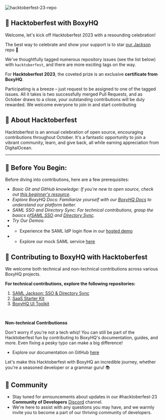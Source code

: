 

![hacktoberfest-23-repo](https://github.com/boxyhq/hacktoberfest-23/assets/66887028/31a42913-60c6-4635-9479-6e6fdbbac51a)

##  🚀 Hacktoberfest with BoxyHQ
Welcome, let's kick off Hacktoberfest 2023 with a resounding celebration!

The best way to celebrate and show your support is to star [our Jackson](https://github.com/boxyhq/jackson) repo 🙂

 We've thoughtfully tagged numerous repository issues (see the list below) with `hacktoberfest`, and there are more exciting tags on the way.

For **Hacktoberfest 2023**, the coveted prize is an exclusive **certificate from BoxyHQ**.

Participating is a breeze – just request to be assigned to one of the tagged issues. All it takes is two successfully merged Pull Requests, and as October draws to a close, your outstanding contributions will be duly rewarded.
We welcome everyone to join in and start contributing


## 🌟 About Hacktoberfest
Hacktoberfest is an annual celebration of open source, encouraging contributions throughout October. It's a fantastic opportunity to join a vibrant community, learn, and give back, all while earning appreciation from DigitalOcean.

________

## 🌟 Before You Begin:

Before diving into contributions, here are a few prerequisites:

- *Basic Git and GitHub knowledge: If you're new to open source, check out [this beginner's resource](https://hacktoberfest.com/participation/#beginner-resources).*
- *Explore BoxyHQ Docs: Familiarize yourself with our [BoxyHQ Docs](https://boxyhq.com/docs/) to understand our platform better.*
- *SAML SSO and Directory Sync: For technical contributions, grasp the basics of[SAML SSO](https://boxyhq.com/docs/jackson/overview) and [Directory Sync](https://boxyhq.com/docs/directory-sync/overview).*
- *Try Our Demos:*
- - Experience the SAML IdP login flow in our  [hosted demo](https://saml-demo.boxyhq.com)
- - Explore our mock SAML service [here](https://mocksaml.com)


## 🌟 Contributing to BoxyHQ with Hacktoberfest

We welcome both technical and non-technical contributions across various BoxyHQ projects.

**For technical contributions, explore the following repositories:**

1. [SAML Jackson: SSO & Directory Sync](https://github.com/boxyhq/jackson)
2. [SaaS Starter Kit](https://github.com/boxyhq/saas-starter-kit)
3. [BoxyHQ UI Toolkit](https://github.com/boxyhq/ui)

<br>

**Non-technical Contributionss**

Don't worry if you're not a tech whiz! You can still be part of the Hacktoberfest fun by contributing to BoxyHQ's documentation, guides, and more. Even fixing a pesky typo can make a big difference!

- Explore our documentation on GitHub [here](https://github.com/boxyhq/website/tree/main/docs)

Let's make this Hacktoberfest with BoxyHQ an incredible journey, whether you're a seasoned developer or a grammar guru! 📚

## 🌟 Community

- Stay tuned for announcements about updates in our #hacktoberfest-23 **Community of Developers** [Discord](https://discord.boxyhq.com) channel. 
- We're here to assist with any questions you may have, and we warmly invite you to become a part of our thriving community of developers. 

